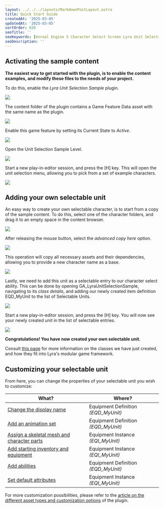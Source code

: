 ```yaml
---
layout: ../../../layouts/MarkdownPostLayout.astro
title: Quick Start Guide
createdAt: '2025-03-05'
updatedAt: '2025-03-05'
sortOrder: 020
seoTitle: ''
seoKeywords: [Unreal Engine 5 Character Select Screen Lyra Unit Selection]
seoDescription: ''
---
```


## Activating the sample content

**The easiest way to get started with the plugin, is to enable the content examples, and modify these files to the needs of your project.**

To do this, enable the *Lyra Unit Selection Sample* plugin.

![](../../../assets/lyra-unit-selection/content-examples.jpg)

The content folder of the plugin contains a <span class="object">Game Feature Data</span> asset with the same name as the plugin.

![](../../../assets/lyra-unit-selection/game-feature-data.jpg)

Enable this game feature by setting its <span class="variable">Current State</span> to *Active*.

![](../../../assets/lyra-unit-selection/gfd-active.jpg)

Open the Unit Selection Sample Level.

![](../../../assets/lyra-unit-selection/example-map.jpg)

Start a new play-in-editor session, and press the [H] key. This will open the unit selection menu, allowing you to pick from a set of example characters. 

![](../../../assets/lyra-unit-selection/pie-side.jpg)

## Adding your own selectable unit

An easy way to create your own selectable character, is to start from a copy of the sample content. To do this, select one of the character folders, and drag it to an empty space in the content browser. 

![](../../../assets/lyra-unit-selection/copy-manny.jpg)

After releasing the mouse button, select the *advanced copy here* option.

![](../../../assets/lyra-unit-selection/advanced-copy-button.jpg)

This operation will copy all necessary assets and their dependencies, allowing you to provide a new character name as a base.

![](../../../assets/lyra-unit-selection/copy-manny-rename.jpg)

Lastly, we need to add this unit as a selectable entry to our character select ability. This can be done by opening  <span class="object">GA_LyraUnitSelectionSample</span>, navigating to its *class details*, and adding our newly created item definition <span class="object">EQD_MyUnit</span> to the list of <span class="variable">Selectable Units</span>.

![](../../../assets/lyra-unit-selection/add-my-unit.jpg)

Start a new play-in-editor session, and press the [H] key. You will now see your newly created unit in the list of selectable entries.

![](../../../assets/lyra-unit-selection/my-unit-ingame.jpg)

**Congratulations! You have now created your own selectable unit.**

<div class="note">Consult <a href="/lyra-unit-selection/001-getting-started/030-different-assets-and-customization-options">this page</a> for more information on the classes we have just created, and how they fit into Lyra's modular game framework.</div> 

## Customizing your selectable unit

From here, you can change the properties of your selectable unit you wish to customize:

| What? | Where? |
| ----------- | ----------- |
| [Change the display name](/lyra-unit-selection/002-cosmetic-elements/060-animation) | Equipment Definition *(<span class="object">EQD_MyUnit</span>)* |
| [Add an animation set](/lyra-unit-selection/002-cosmetic-elements/060-animation) | Equipment Definition *(<span class="object">EQD_MyUnit</span>)* |
| [Assign a skeletal mesh and character parts](/lyra-unit-selection/002-cosmetic-elements/070-skeletal-mesh-character-parts) | Equipment Instance *(<span class="object">EQI_MyUnit</span>)* |
| [Add starting inventory and equipment](/lyra-unit-selection/003-gameplay-elements/080-starting-inventory-equipment) | Equipment Instance *(<span class="object">EQI_MyUnit</span>)* |
| [Add abilities](/lyra-unit-selection/003-gameplay-elements/115-abilities) | Equipment Definition *(<span class="object">EQD_MyUnit</span>)* |
|[Set default attributes](/lyra-unit-selection/003-gameplay-elements/090-default-attributes) | Equipment Instance *(<span class="object">EQI_MyUnit</span>)* |

For more customization possibilities, please refer to the [article on the different asset types and customization options](/lyra-unit-selection/001-getting-started/030-different-assets-and-customization-options) of the plugin.